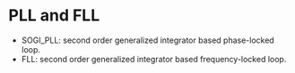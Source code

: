 # PLL and FLL

- SOGI_PLL: second order generalized integrator based phase-locked loop.
- FLL: second order generalized integrator based frequency-locked loop.
